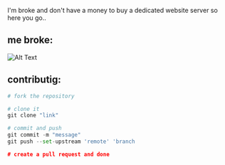 I'm broke and don't have a money to buy a dedicated website server so here you go..

<h2>me broke:</h2>

![Alt Text](https://media.tenor.com/5tvr3R-VgtEAAAAi/kyoko-toshino.gif)

## contributig:

```py
# fork the repository

# clone it
git clone "link"

# commit and push
git commit -m "message"
git push --set-upstream 'remote' 'branch 

# create a pull request and done 
```
